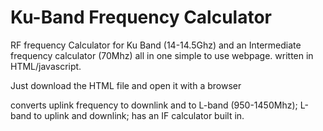 # Ku-Band Frequency Calculator
RF frequency Calculator for Ku Band (14-14.5Ghz) and an Intermediate frequency calculator (70Mhz) all in one simple to use webpage.
written in HTML/javascript.

Just download the HTML file and open it with a browser

converts uplink frequency to downlink and to L-band (950-1450Mhz); L-band to uplink and downlink; has an IF calculator built in.

